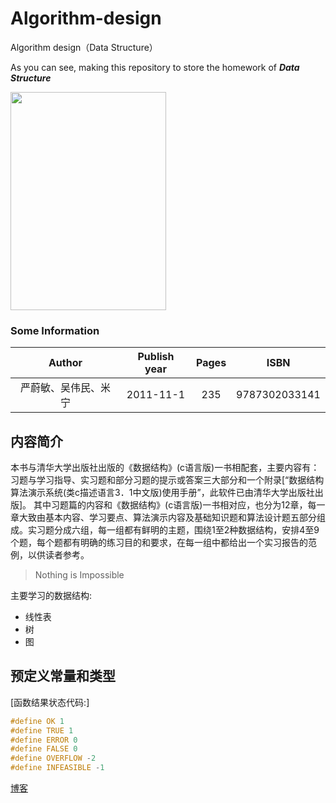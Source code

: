 # Algorithm-design
Algorithm design（Data Structure）

As you can see, making this repository to store the homework of ***Data Structure***

<img src="http://ozkg680jm.bkt.clouddn.com/Data_Structure_picture.jpg" width="249" height="349">

### Some Information 

|Author|Publish year|Pages|ISBN|
|:-:|:-:|:-:|:-:|
|严蔚敏、吴伟民、米宁|2011-11-1|235|9787302033141|

## 内容简介
本书与清华大学出版社出版的《数据结构》(c语言版)一书相配套，主要内容有：习题与学习指导、实习题和部分习题的提示或答案三大部分和一个附录[“数据结构算法演示系统(类c描述语言3．1中文版)使用手册”，此软件已由清华大学出版社出版]。
其中习题篇的内容和《数据结构》(c语言版)一书相对应，也分为12章，每一章大致由基本内容、学习要点、算法演示内容及基础知识题和算法设计题五部分组成。实习题分成六组，每一组都有鲜明的主题，围绕1至2种数据结构，安排4至9个题，每个题都有明确的练习目的和要求，在每一组中都给出一个实习报告的范例，以供读者参考。

> Nothing is Impossible

主要学习的数据结构:    
- 线性表
- 树
- 图

## 预定义常量和类型
[函数结果状态代码:]
```c++
#define OK 1
#define TRUE 1
#define ERROR 0
#define FALSE 0
#define OVERFLOW -2
#define INFEASIBLE -1
```

[博客](https://ourfor.top)